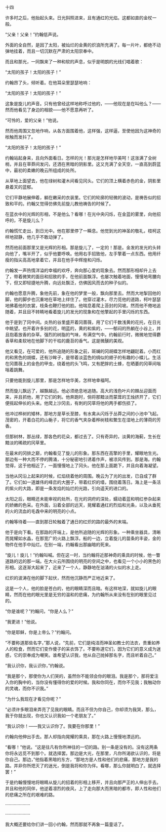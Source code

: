 十四

  

许多时之后，他抬起头来。日光斜照进来，且有通红的光焰。这都如直的金杖一般。

“父亲！父亲！”约翰低声说。

外面的全自然，是因了太阳，被灿烂的金黄的炽浪所充满了。每一片叶，都绝不动弹地挂着，而且一切沉默在严肃的太阳崇奉中。

而且和那光，一同飘来了一种和软的声息，似乎是明朗的光线们唱着歌：

“太阳的孩子！太阳的孩子！”

约翰昂了头，倾听着。在他耳朵里瑟瑟地响：

“太阳的孩子！太阳的孩子！”

这象是旋儿的声音。只有他曾经这样地称呼过他的，——他现在是在叫他么？——然而他看见了身边的相貌——他不愿意再听了。

“可怜的，爱的父亲！”他说。

然而他周围又忽地作响，从各方面围着他，这样强，这样逼，至使他因为这神奇的枨触而发抖了。

“太阳的孩子！太阳的孩子！”

约翰站起身来，且向外面看日。怎样的光！那光是怎样地华美呵！这涨满了全树梢，并且在草莽间发闪，还洒在黑暗的阴影里。这又充满了全天空，一直高到蔚蓝中，最初的柔嫩的晚云所组成的处所。

从草地上面望去，他在绿树和灌木间看见冈头。它们的顶上横着赤色的金，阴影里悬着天的蓝郁。

它们平静地展伸着，躺在嫩采的衣装里。它们的轮廓的轻微的波动，是祷告似的招致和平的。约翰又觉得仿佛先前旋儿教他祷告的时候了。

在蓝衣中的光辉的形相，不是他么？看哪！在光中央闪烁，在金蓝的雾里，向他招呼的，不是旋儿么？

约翰慌忙走出，到日光中。他在那里停了一瞬息。他觉到光的神圣的敬礼，枝柯这样地寂静，他几乎不敢动弹了。

然而他前面那里又是光辉的形相。那是旋儿了，一定的！那是。金发的发光的头转向他了，嘴半开了，似乎他要呼唤。他用右手招致他，左手擎着一点东西。他用纤瘦的指尖高高地拿着它，并且在他手中辉煌和闪烁。

约翰发一声热情洋溢的幸福的欢呼，奔向那心爱的现象去。然而那形相却升上去了，带着微笑的面目和招致的手，在他前面飘浮。也屡次触着地面，慢慢地弯腰向下，但又即轻捷地升腾，向远处飘泛，仿佛因风而去的种子似的。

约翰也愿意升腾，象他先前，象在他的梦里一般，飘向那里去。然而大地掣回他的脚，他的脚步也沉重地在草地上绊住了。他穿过灌木，尽力觅他的道路，柯叶瑟瑟地拂着他的衣裳，枝条也鞭打他的脸。他喘息着爬上苔封的冈坡。然而他不倦地追随着，并且目不转睛地看着旋儿的发光的现象和在他擎起的手里闪烁的东西。

他于是到了冈中间。炎热的谷里盛开着冈蔷薇，用了它们千数浅黄的花托，在日光中眺望。也开着许多别的花，明蓝的，黄的和紫的，——郁闷的热躺在小谷上，并且抱着放香的杂草。强烈的树脂的气味，布满空气中。约翰前行时，微微地觉得麝香草和柔软地在他脚下的干枯的鹿苔的香气。这是微醺的美观。

他又看见，在可爱的，他所追随的形象之前，斑斓的冈胡蝶怎样地翩跹着。小而红的和黑色的胡蝶，还有沙眸子，是带着淡蓝色的绸似的翅子的有趣的小蝶儿。生活在冈蔷薇上的金色的甲虫，绕着他的头飞鸣，又有肥胖的土蜂，在晒萎的冈草间嗡嗡着跳舞。

只要他能到旋儿那里，那是怎样地华美，怎样地幸福呵。

然而旋儿飘远了，越飘越远。他必须绝息地追随。高大的浅色叶片的棘丛迎面而来，并且抓他，用了它们的刺。他奔跑时，倘将那黯淡而蒙茸的王烛挤开了，它们便摇起伸长的头来。他爬上沙冈去，有刺的冈草将他的两手都伤损了。

他冲过桦树的矮林，那地方是草长至膝，有水禽从闪烁于丛莽之间的小池中飞起。茂密的，开着白花的山梔子，将它的香气夹杂着桦树枝和繁生在湿地上的薄荷的芳香。

但那树林，那丛绿，那各色的花朵，都过去了。只有奇异的，淡黄的海蓟，生长在黯淡的稀疏的冈草里。

在最末的冈排之巅，约翰看见了旋儿的形象。那东西在高擎的手里，耀眼地生光。那边有一种大而不停的腾涌，十分秘密地引诱着作声，被凉风传到。那是海。约翰觉得，这于他相近了，一面慢慢地上了冈头。他在那上面跪下，并且向着海凝望。

当他从冈沿上起来的时候，红焰绕着他的周围。晚云为了光的出发，已自成了群了。它们如一道雄伟的峰峦的大圈子，带着红炽的墙，围绕着落日。海上是一条活的紫火的大路，即是一条发焰的灿烂的光路，引向遥天的进口的。

太阳之后，眼睛还未能审视的处所，在光的洞府的深处，蠕动着蓝和明红参杂起来的娇嫩的色采。在外面，沿着全部的远天，晃耀着通红的烈焰和光条，以及从垂死的火的流血的毛毳中来的明亮的小点。

约翰等待着——直到那日轮触着了通日的红炽的路的最外的末端。

他于是向下看。在那路的开端上，是他所追随的光辉的形象。一种乘坐器具，清晰而晃耀如水晶，在那宽广的火路上飘浮。船的一边，立着旋儿的苗条的丰姿，金的物件在他手中灿烂。在别一端，约翰看出那幽暗的死来。

“旋儿！旋儿！”约翰叫喊。但在这一时，当约翰将近那神奇的乘具的时候，他一瞥道路的远的那一端。在大火云所围绕的明亮的空间之中，也看见一个小小的黑色的形相。这逐渐大起来了，近来了一个人，静静地在汹涌的火似的水上走。

红炽的波涛在他的脚下起伏，然而他沉静而严正地近来了。

这是一个人，他的脸是苍白的，他的眼睛深而且暗。有这样地深，就如旋儿的眼睛，然而在他的眼光里是无穷的温和的悲痛，为约翰所从来没有在别的眼里见过的。

“你是谁呢？”约翰问，“你是人么？”

“我更进！”他说。

“你是耶稣，你是上帝么？”约翰问。

“不要称道那些名字，”那人说，“先前，它们是纯洁而神圣如教士的法衣，贵重如养人的粒食，然而它们变作傻子的呆衣饰了。不要称道它们，因为它们的意义成为迷惑，它的崇奉成为嘲笑。谁希望认识我，他从自己抛掉那名字，而且听着自己。”

“我认识你，我认识你，”约翰说。

“我是那个，那使你为人们哭的，虽然你不能领会你的眼泪。我是那个，那将爱注入你的胸中的，当你没有懂得你的爱的时候。我和你同在，而你不见我；我触动你的灵魂，而你不识我。”

“为什么我现在才看见你呢？”

“必须许多眼泪来弄亮了见我的眼睛。而且不但为你自己，你却须为我哭，那么，我于你就出现，你也又认识我如一个老朋友了。”

“我认识你！——我又认识你了。我要在你那里！”

约翰向他伸出手去。那人却指向晃耀的乘具，那在火路上慢慢地漂远的。

“看哪！”他说。“这是往凡有你所神往的一切的路。别一条是没有的。没有这两条你将永远觅不到那个。就选择罢。那边是大光，在那里，凡你所渴欲认识的，将是你自己。那边，”他指着黑暗的东方，“那地方是人性和他们的悲痛，那地方是我的路。并非你所熄灭了的迷光，倒是我将和你为伴。看哪，那么你就明白了。就选择罢！”

于是约翰慢慢地将眼睛从旋儿的招着的形相上移开，并且向那严正的人伸出手去。并且和他的同伴，他逆着凛烈的夜风，上了走向那大而黑暗的都市，即人性和他们的悲痛之所在的艰难的路。

····················

····················

我大概还要给你们讲一回小约翰，然而那就不再象一篇童话了。